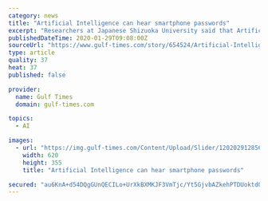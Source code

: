 ```yaml
---
category: news
title: "Artificial Intelligence can hear smartphone passwords"
excerpt: "Researchers at Japanese Shizuoka University said that Artificial Intelligence could potentially be used to ‘hear’ smartphone passwords. They found that the sounds of a finger tapping on a screen is enough for AI to correctly guess the numbers entered."
publishedDateTime: 2020-01-29T09:08:00Z
sourceUrl: "https://www.gulf-times.com/story/654524/Artificial-Intelligence-can-hear-smartphone-passwo"
type: article
quality: 37
heat: 37
published: false

provider:
  name: Gulf Times
  domain: gulf-times.com

topics:
  - AI

images:
  - url: "https://img.gulf-times.com/Content/Upload/Slider/12020291285676328057.jpg"
    width: 620
    height: 355
    title: "Artificial Intelligence can hear smartphone passwords"

secured: "au6KnA+d54DQgGUnQECILo+UrXkBXMKJF3VmTjc/Yt5GjvbAZkehPTDUoktdONzxhCaHR/+pj3JYdO1+eFXSujkujA3rtLQ9uCc3ZY7fOlS75Fww40VO1XK8lGBbpJUTJUm/YIzUHIvFISIWRk25Q6hIKaJM0wuEzKo/YJPXR7/Yw8H7/bsUpcpLFfiJS7tp62SL0L/DlZteVxVwGXbxXZfyPYtzzqGZOak0vYVhFMXFOfo68yDJwsXvMgsb59QhIZNaMLyRFl185Xy/nSWZwtmCU01a4vb/UaQkrS1UdMa2A5AWF8uyOmdzaSWK2+Nd;uA8SKiy1AmSP78OFdP8fEg=="
---
```


